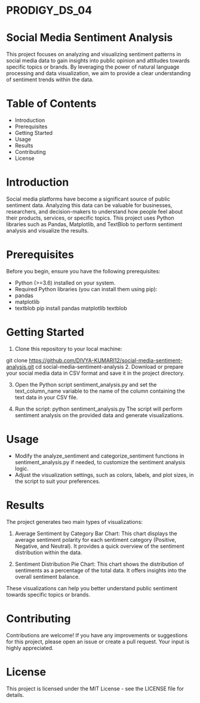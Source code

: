 # PRODIGY_DS_04
# Social Media Sentiment Analysis
This project focuses on analyzing and visualizing sentiment patterns in social media data to gain insights into public opinion and attitudes towards specific topics or brands. By leveraging the power of natural language processing and data visualization, we aim to provide a clear understanding of sentiment trends within the data.

# Table of Contents
- Introduction
- Prerequisites
- Getting Started
- Usage
- Results
- Contributing
- License
# Introduction
Social media platforms have become a significant source of public sentiment data. Analyzing this data can be valuable for businesses, researchers, and decision-makers to understand how people feel about their products, services, or specific topics. This project uses Python libraries such as Pandas, Matplotlib, and TextBlob to perform sentiment analysis and visualize the results.

# Prerequisites
Before you begin, ensure you have the following prerequisites:

- Python (>=3.6) installed on your system.
- Required Python libraries (you can install them using pip):
- pandas
- matplotlib
- textblob
pip install pandas matplotlib textblob
# Getting Started
1. Clone this repository to your local machine:

git clone https://github.com/DIVYA-KUMARI12/social-media-sentiment-analysis.git
cd social-media-sentiment-analysis
2. Download or prepare your social media data in CSV format and save it in the project directory.

3. Open the Python script sentiment_analysis.py and set the text_column_name variable to the name of the column containing the text data in your CSV file.

4. Run the script:
python sentiment_analysis.py
The script will perform sentiment analysis on the provided data and generate visualizations.

# Usage
- Modify the analyze_sentiment and categorize_sentiment functions in sentiment_analysis.py if needed, to customize the sentiment analysis logic.
- Adjust the visualization settings, such as colors, labels, and plot sizes, in the script to suit your preferences.
# Results
The project generates two main types of visualizations:

1. Average Sentiment by Category Bar Chart: This chart displays the average sentiment polarity for each sentiment category (Positive, Negative, and Neutral). It provides a quick overview of the sentiment distribution within the data.

2. Sentiment Distribution Pie Chart: This chart shows the distribution of sentiments as a percentage of the total data. It offers insights into the overall sentiment balance.

These visualizations can help you better understand public sentiment towards specific topics or brands.

# Contributing
Contributions are welcome! If you have any improvements or suggestions for this project, please open an issue or create a pull request. Your input is highly appreciated.

# License
This project is licensed under the MIT License - see the LICENSE file for details.

